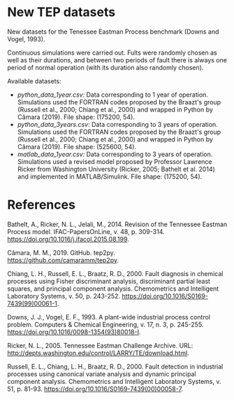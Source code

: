 # New TEP datasets

New datasets for the Tenessee Eastman Process benchmark (Downs and Vogel, 1993). 

Continuous simulations were carried out. Fults were randomly chosen as well as their durations, and between two periods of fault there is always one period of normal operation (with its duration also randomly chosen). 


Available datasets:
- *python_data_1year.csv:* Data corresponding to 1 year of operation. Simulations used the FORTRAN codes proposed by the Braazt's group (Russell et al., 2000; Chiang et al., 2000) and wrapped in Python by Câmara (2019). File shape: (175200, 54).
- *python_data_3years.csv:* Data corresponding to 3 years of operation. Simulations used the FORTRAN codes proposed by the Braazt's group (Russell et al., 2000; Chiang et al., 2000) and wrapped in Python by Câmara (2019). File shape: (525600, 54).
- *matlab_data_1year.csv:* Data corresponding to 3 years of operation. Simulations used a revised model proposed by Professor Lawrence Ricker from Washington University (Ricker, 2005; Bathelt et al. 2014) and implemented in MATLAB/Simulink. File shape: (175200, 54).

# References

Bathelt, A., Ricker, N. L., Jelali, M., 2014. Revision of the Tennessee Eastman Process model. IFAC-PapersOnLine, v. 48, p. 309-314. https://doi.org/10.1016/j.ifacol.2015.08.199.

Câmara, M. M., 2019. GitHub. tep2py. https://github.com/camaramm/tep2py.

Chiang, L. H., Russell, E. L., Braatz, R. D., 2000. Fault diagnosis in chemical processes using Fisher discriminant analysis, discriminant partial least squares, and principal component analysis. Chemometrics and Intelligent Laboratory Systems, v. 50, p. 243-252. https://doi.org/10.1016/S0169-7439(99)00061-1.

Downs, J. J., Vogel, E. F., 1993. A plant-wide industrial process control problem. Computers & Chemical Engineering, v. 17, n. 3, p. 245-255. https://doi.org/10.1016/0098-1354(93)80018-I.

Ricker, N. L., 2005. Tennessee Eastman Challenge Archive. URL: http://depts.washington.edu/control/LARRY/TE/download.html.

Russell, E. L., Chiang, L. H., Braatz, R. D., 2000. Fault detection in industrial processes using canonical variate analysis and dynamic principal component analysis. Chemometrics and Intelligent Laboratory Systems, v. 51, p. 81-93. https://doi.org/10.1016/S0169-7439(00)00058-7.
